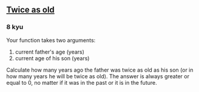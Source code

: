 <h2><a href=https://www.codewars.com/kata/5b853229cfde412a470000d0/train/java target="_blank">Twice as old</a></h2><h3>8 kyu</h3><p>Your function takes two arguments:</p><ol><li>current father's age (years)</li><li>current age of his son (years)</li></ol><p>Сalculate how many years ago the father was twice as old as his son (or in how many years he will be twice as old). The answer is always greater or equal to 0, no matter if it was in the past or it is in the future.</p>